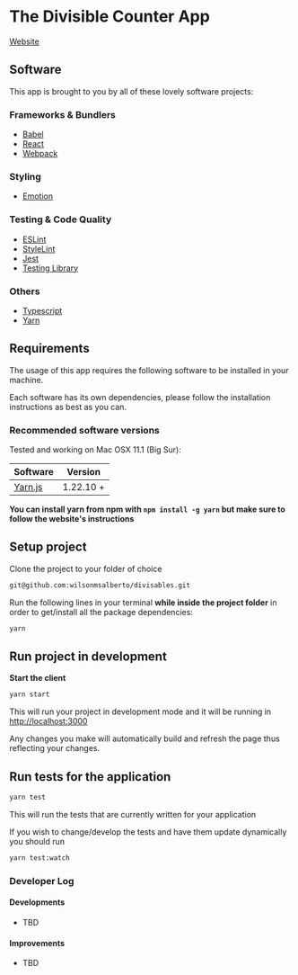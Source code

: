 # The Divisible Counter App

[Website](https://)

## Software

This app is brought to you by all of these lovely software projects:

### Frameworks & Bundlers

- [Babel](https://babeljs.io/)
- [React](https://facebook.github.io/react/)
- [Webpack](https://webpack.github.io/)

### Styling

- [Emotion](https://emotion.sh)

### Testing & Code Quality

- [ESLint](https://eslint.org/)
- [StyleLint](https://stylelint.io/)
- [Jest](https://jestjs.io/)
- [Testing Library](https://testing-library.com/)

### Others

- [Typescript](https://www.typescriptlang.org/)
- [Yarn](https://yarnpkg.com)

## Requirements

The usage of this app requires the following software to be installed in your machine.

Each software has its own dependencies, please follow the installation instructions as best as you
can.

### Recommended software versions

Tested and working on Mac OSX 11.1 (Big Sur):

| Software                        | Version  |
| ------------------------------- | -------- |
| [Yarn.js](https://yarnpkg.com/) | 1.22.10 + |

**You can install yarn from npm with `npm install -g yarn` but make sure to follow the website's
instructions**

## Setup project

Clone the project to your folder of choice

```bash
git@github.com:wilsonmsalberto/divisables.git
```

Run the following lines in your terminal **while inside the project folder** in order to get/install
all the package dependencies:

```bash
yarn
```

## Run project in development

**Start the client**

```bash
yarn start
```

This will run your project in development mode and it will be running in
[http://localhost:3000](http://localhost:3000)

Any changes you make will automatically build and refresh the page thus reflecting your changes.

## Run tests for the application

```bash
yarn test
```

This will run the tests that are currently written for your application

If you wish to change/develop the tests and have them update dynamically you should run

```bash
yarn test:watch
```

### Developer Log

#### Developments

- TBD

#### Improvements

- TBD
